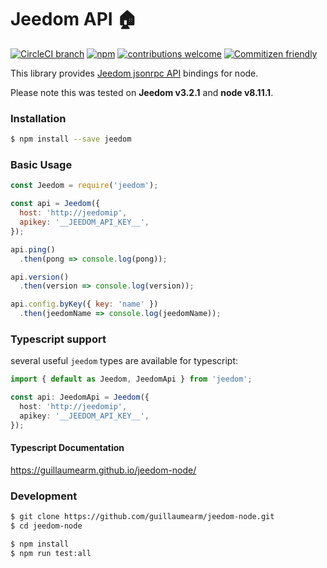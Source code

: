 # Jeedom API :house:
[![CircleCI branch](https://img.shields.io/circleci/project/github/guillaumearm/jeedom-node/master.svg)](https://circleci.com/gh/guillaumearm/jeedom-node)
[![npm](https://img.shields.io/npm/v/jeedom.svg)](https://www.npmjs.com/package/jeedom)
[![contributions welcome](https://img.shields.io/badge/contributions-welcome-brightgreen.svg?style=flat)](https://github.com/guillaumearm/jeedom-node/blob/master/CONTRIBUTING.md)
[![Commitizen friendly](https://img.shields.io/badge/commitizen-friendly-brightgreen.svg)](http://commitizen.github.io/cz-cli/)

This library provides [Jeedom jsonrpc API](https://jeedom.github.io/core/en_US/jsonrpc_api) bindings for node.

Please note this was tested on **Jeedom v3.2.1** and **node v8.11.1**.

### Installation
```bash
$ npm install --save jeedom
```


### Basic Usage

```js
const Jeedom = require('jeedom');

const api = Jeedom({
  host: 'http://jeedomip',
  apikey: '__JEEDOM_API_KEY__',
});

api.ping()
  .then(pong => console.log(pong));

api.version()
  .then(version => console.log(version));

api.config.byKey({ key: 'name' })
  .then(jeedomName => console.log(jeedomName));
```

### Typescript support
several useful `jeedom`  types are available for typescript:
```typescript
import { default as Jeedom, JeedomApi } from 'jeedom';

const api: JeedomApi = Jeedom({
  host: 'http://jeedomip',
  apikey: '__JEEDOM_API_KEY__',
});
```


#### Typescript Documentation

https://guillaumearm.github.io/jeedom-node/

### Development
```bash
$ git clone https://github.com/guillaumearm/jeedom-node.git
$ cd jeedom-node

$ npm install
$ npm run test:all
```
